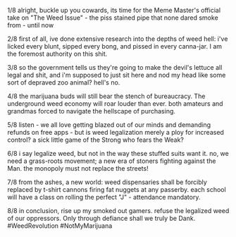 1/8 alright, buckle up you cowards, its time for the Meme Master's official take on "The Weed Issue" - the piss stained pipe that none dared smoke from - until now

2/8 first of all, ive done extensive research into the depths of weed hell: i've licked every blunt, sipped every bong, and pissed in every canna-jar. I am the foremost authority on this shit.

3/8 so the government tells us they're going to make the devil's lettuce all legal and shit, and i'm supposed to just sit here and nod my head like some sort of depraved zoo animal? hell's no.

4/8 the marijuana buds will still bear the stench of bureaucracy. The underground weed economy will roar louder than ever. both amateurs and grandmas forced to navigate the hellscape of purchasing.

5/8 listen - we all love getting blazed out of our minds and demanding refunds on free apps - but is weed legalization merely a ploy for increased control? a sick little game of the Strong who fears the Weak?

6/8 i say legalize weed, but not in the way these stuffed suits want it. no, we need a grass-roots movement; a new era of stoners fighting against the Man. the monopoly must not replace the streets!

7/8 from the ashes, a new world: weed dispensaries shall be forcibly replaced by t-shirt cannons firing fat nuggets at any passerby. each school will have a class on rolling the perfect "J" - attendance mandatory.

8/8 in conclusion, rise up my smoked out gamers. refuse the legalized weed of our oppressors. Only through defiance shall we truly be Dank. #WeedRevolution #NotMyMarijuana
